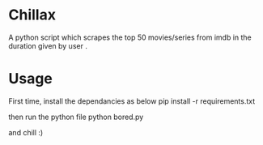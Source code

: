 # Chillax
A python script which scrapes the top 50 movies/series from imdb in the duration given by user .

# Usage

First time, install the dependancies as below
pip install -r requirements.txt

then run the python file
python bored.py

and chill :)
